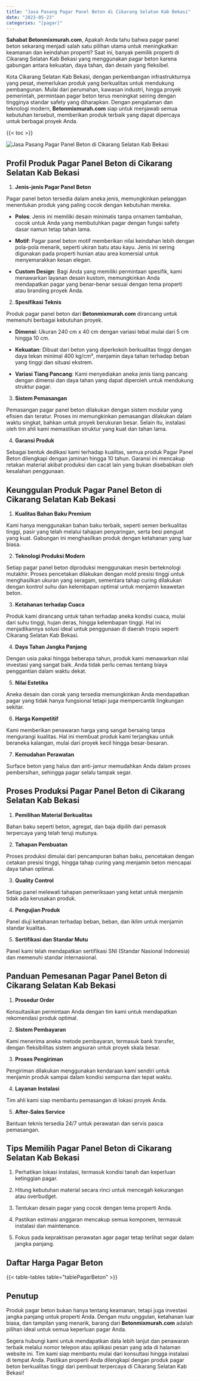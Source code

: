 ```yaml
---
title: "Jasa Pasang Pagar Panel Beton di Cikarang Selatan Kab Bekasi"
date: "2023-05-23"
categories: "[pagar]"
---
```


**Sahabat Betonmixmurah.com**, Apakah Anda tahu bahwa pagar panel beton sekarang menjadi salah satu pilihan utama untuk meningkatkan keamanan dan keindahan properti? Saat ini, banyak pemilik properti di Cikarang Selatan Kab Bekasi yang menggunakan pagar beton karena gabungan antara kekuatan, daya tahan, dan desain yang fleksibel.  

Kota Cikarang Selatan Kab Bekasi, dengan perkembangan infrastrukturnya yang pesat, memerlukan produk yang berkualitas untuk mendukung pembangunan. Mulai dari perumahan, kawasan industri, hingga proyek pemerintah, permintaan pagar beton terus meningkat seiring dengan tingginya standar safety yang diharapkan. Dengan pengalaman dan teknologi modern, **Betonmixmurah.com** siap untuk menjawab semua kebutuhan tersebut, memberikan produk terbaik yang dapat dipercaya untuk berbagai proyek Anda.

{{< toc >}}

![Jasa Pasang Pagar Panel Beton di Cikarang Selatan Kab Bekasi](/images/pagar/pagar-beton-27.jpg)

## Profil Produk Pagar Panel Beton di Cikarang Selatan Kab Bekasi

1. **Jenis-jenis Pagar Panel Beton**  

Pagar panel beton tersedia dalam aneka jenis, memungkinkan pelanggan menentukan produk yang paling cocok dengan kebutuhan mereka.  

- **Polos**: Jenis ini memiliki desain minimalis tanpa ornamen tambahan, cocok untuk Anda yang membutuhkan pagar dengan fungsi safety dasar namun tetap tahan lama.  

- **Motif**: Pagar panel beton motif memberikan nilai keindahan lebih dengan pola-pola menarik, seperti ukiran batu atau kayu. Jenis ini sering digunakan pada properti hunian atau area komersial untuk menyemarakkan kesan elegan.  

- **Custom Design**: Bagi Anda yang memiliki permintaan spesifik, kami menawarkan layanan desain kustom, memungkinkan Anda mendapatkan pagar yang benar-benar sesuai dengan tema properti atau branding proyek Anda.  

2. **Spesifikasi Teknis**  

Produk pagar panel beton dari **Betonmixmurah.com** dirancang untuk memenuhi berbagai kebutuhan proyek.  

- **Dimensi**: Ukuran 240 cm x 40 cm dengan variasi tebal mulai dari 5 cm hingga 10 cm.  

- **Kekuatan**: Dibuat dari beton yang diperkokoh berkualitas tinggi dengan daya tekan minimal 400 kg/cm², menjamin daya tahan terhadap beban yang tinggi dan situasi ekstrem.  

- **Variasi Tiang Pancang**: Kami menyediakan aneka jenis tiang pancang dengan dimensi dan daya tahan yang dapat diperoleh untuk mendukung struktur pagar.  

3. **Sistem Pemasangan**  

Pemasangan pagar panel beton dilakukan dengan sistem modular yang efisien dan teratur. Proses ini memungkinkan pemasangan dilakukan dalam waktu singkat, bahkan untuk proyek berukuran besar. Selain itu, instalasi oleh tim ahli kami memastikan struktur yang kuat dan tahan lama.  

4. **Garansi Produk**  

Sebagai bentuk dedikasi kami terhadap kualitas, semua produk Pagar Panel Beton dilengkapi dengan jaminan hingga 10 tahun. Garansi ini mencakup retakan material akibat produksi dan cacat lain yang bukan disebabkan oleh kesalahan penggunaan.

## Keunggulan Produk Pagar Panel Beton di Cikarang Selatan Kab Bekasi 

1. **Kualitas Bahan Baku Premium**  

Kami hanya menggunakan bahan baku terbaik, seperti semen berkualitas tinggi, pasir yang telah melalui tahapan penyaringan, serta besi penguat yang kuat. Gabungan ini menghasilkan produk dengan ketahanan yang luar biasa.  

2. **Teknologi Produksi Modern**  

Setiap pagar panel beton diproduksi menggunakan mesin berteknologi mutakhir. Proses pencetakan dilakukan dengan mold presisi tinggi untuk menghasilkan ukuran yang seragam, sementara tahap curing dilakukan dengan kontrol suhu dan kelembapan optimal untuk menjamin keawetan beton.  

3. **Ketahanan terhadap Cuaca**  

Produk kami dirancang untuk tahan terhadap aneka kondisi cuaca, mulai dari suhu tinggi, hujan deras, hingga kelembapan tinggi. Hal ini menjadikannya solusi ideal untuk penggunaan di daerah tropis seperti Cikarang Selatan Kab Bekasi.  

4. **Daya Tahan Jangka Panjang**  

Dengan usia pakai hingga beberapa tahun, produk kami menawarkan nilai investasi yang sangat baik. Anda tidak perlu cemas tentang biaya penggantian dalam waktu dekat.  

5. **Nilai Estetika**  

Aneka desain dan corak yang tersedia memungkinkan Anda mendapatkan pagar yang tidak hanya fungsional tetapi juga mempercantik lingkungan sekitar.  

6. **Harga Kompetitif**  

Kami memberikan penawaran harga yang sangat bersaing tanpa mengurangi kualitas. Hal ini membuat produk kami terjangkau untuk beraneka kalangan, mulai dari proyek kecil hingga besar-besaran.  

7. **Kemudahan Perawatan**  

Surface beton yang halus dan anti-jamur memudahkan Anda dalam proses pembersihan, sehingga pagar selalu tampak segar.

## Proses Produksi Pagar Panel Beton di Cikarang Selatan Kab Bekasi

1. **Pemilihan Material Berkualitas**  

Bahan baku seperti beton, agregat, dan baja dipilih dari pemasok terpercaya yang telah teruji mutunya.

2. **Tahapan Pembuatan**  

Proses produksi dimulai dari pencampuran bahan baku, pencetakan dengan cetakan presisi tinggi, hingga tahap curing yang menjamin beton mencapai daya tahan optimal.

3. **Quality Control**  

Setiap panel melewati tahapan pemeriksaan yang ketat untuk menjamin tidak ada kerusakan produk.

4. **Pengujian Produk**  

Panel diuji ketahanan terhadap beban, beban, dan iklim untuk menjamin standar kualitas.

5. **Sertifikasi dan Standar Mutu**  

Panel kami telah mendapatkan sertifikasi SNI (Standar Nasional Indonesia) dan memenuhi standar internasional.

## Panduan Pemesanan Pagar Panel Beton di Cikarang Selatan Kab Bekasi

1. **Prosedur Order**  

Konsultasikan permintaan Anda dengan tim kami untuk mendapatkan rekomendasi produk optimal.

2. **Sistem Pembayaran**  

Kami menerima aneka metode pembayaran, termasuk bank transfer, dengan fleksibilitas sistem angsuran untuk proyek skala besar.

3. **Proses Pengiriman**  

Pengiriman dilakukan menggunakan kendaraan kami sendiri untuk menjamin produk sampai dalam kondisi sempurna dan tepat waktu.

4. **Layanan Instalasi**  

Tim ahli kami siap membantu pemasangan di lokasi proyek Anda.

5. **After-Sales Service**  

Bantuan teknis tersedia 24/7 untuk perawatan dan servis pasca pemasangan.

## Tips Memilih Pagar Panel Beton di Cikarang Selatan Kab Bekasi

1. Perhatikan lokasi instalasi, termasuk kondisi tanah dan keperluan ketinggian pagar.  

2. Hitung kebutuhan material secara rinci untuk mencegah kekurangan atau overbudget.  

3. Tentukan desain pagar yang cocok dengan tema properti Anda.  

4. Pastikan estimasi anggaran mencakup semua komponen, termasuk instalasi dan maintenance.  

5. Fokus pada kepraktisan perawatan agar pagar tetap terlihat segar dalam jangka panjang.

## Daftar Harga Pagar Beton

{{< table-tables table="tablePagarBeton" >}}

## Penutup

Produk pagar beton bukan hanya tentang keamanan, tetapi juga investasi jangka panjang untuk properti Anda. Dengan mutu unggulan, ketahanan luar biasa, dan tampilan yang menarik, barang dari **Betonmixmurah.com** adalah pilihan ideal untuk semua keperluan pagar Anda.  

Segera hubungi kami untuk mendapatkan data lebih lanjut dan penawaran terbaik melalui nomor telepon atau aplikasi pesan yang ada di halaman website ini. Tim kami siap membantu mulai dari konsultasi hingga instalasi di tempat Anda. Pastikan properti Anda dilengkapi dengan produk pagar beton berkualitas tinggi dari pembuat terpercaya di Cikarang Selatan Kab Bekasi!